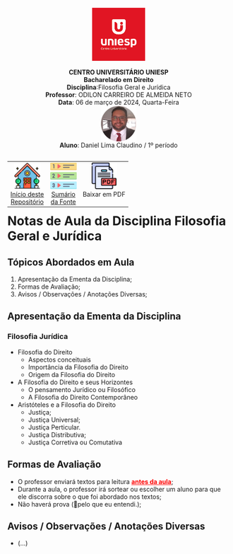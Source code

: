 
<div align="center">

<p align="center"><img height="120" src="../../../figuras/LOGO_UNIESP.png"> </p>

<p align="center"><b>CENTRO UNIVERSITÁRIO UNIESP</b><br>
<b>Bacharelado em Direito</b><br>
<b>Disciplina</b>:Filosofia Geral e Jurídica<br>
<b>Professor</b>: ODILON CARREIRO DE ALMEIDA NETO<br>
<b>Data</b>: 06 de março de 2024, Quarta-Feira<br>
<img align="center" src="../../../figuras/FOTO_PERFIL_DANIEL_CLAUDINO_2023.png" width="80"><br>
<b>Aluno</b>: Daniel Lima Claudino / 1º período<br>
 </p>
</div>

<table align="right" border="0">
  <tr>
    <td align="center" valign="top">
      <a href="../../README.md">
        <img src="https://github.com/dnlclaudino/imagens/blob/master/icones/icone-casa2.png?raw=true" heigh="60" width="60"><br>Início deste <br>Repositório
      </a>
    </td>
    <td align="center" valign="top">
      <a href="../README.md">
        <img src="https://github.com/dnlclaudino/imagens/blob/master/icones/icone-sumario.png?raw=true" heigh="60" width="60"><br>Sumário<br>da Fonte
      </a>
    </td>
    <td align="center" valign="top">
        <img src="https://github.com/dnlclaudino/imagens/blob/master/icones-aplicativos/pdf/pdf.png?raw=true" heigh="60" width="60"><br>Baixar em PDF
    </td>
  </tr>
</table><br><br><br><br><br>

# Notas de Aula da Disciplina Filosofia Geral e Jurídica

## Tópicos Abordados em Aula

1. Apresentação da Ementa da Disciplina;
2. Formas de Avaliação;
3. Avisos / Observações / Anotações Diversas;

## Apresentação da Ementa da Disciplina

### Filosofia Jurídica

- Filosofia do Direito
  - Aspectos conceituais
  - Importância da Filosofia do Direito
  - Origem da Filosofia do Direito
- A Filosofia do Direito e seus Horizontes
  - O pensamento Jurídico ou Filosófico
  - A Filosofia do Direito Contemporâneo
- Aristóteles e a Filosofia do Direito
  - Justiça;
  - Justiça Universal;
  - Justiça Perticular.
  - Justiça Distributiva;
  - Justiça Corretiva ou Comutativa

## Formas de Avaliação

- O professor enviará textos para leitura <span style="color:red;font-weight:bold"><u>**antes da aula**</u></span>;
- Durante a aula, o professor irá sortear ou escolher um aluno para que ele discorra sobre o que foi abordado nos textos;
- Não haverá prova (🤔pelo que eu entendi.);

## Avisos / Observações / Anotações Diversas

- (...)
